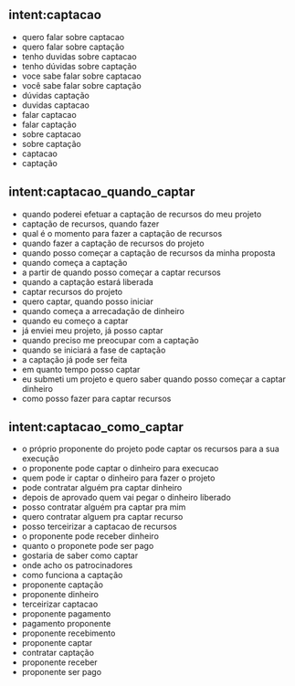 <!-- Captação -->
## intent:captacao
- quero falar sobre captacao
- quero falar sobre captação
- tenho duvidas sobre captacao
- tenho dúvidas sobre captação
- voce sabe falar sobre captacao
- você sabe falar sobre captação
- dúvidas captação
- duvidas captacao
- falar captacao
- falar captação
- sobre captacao
- sobre captação
- captacao
- captação

## intent:captacao_quando_captar
- quando poderei efetuar a captação de recursos do meu projeto
- captação de recursos, quando fazer
- qual é o momento para fazer a captação de recursos
- quando fazer a captação de recursos do projeto
- quando posso começar a captação de recursos da minha proposta
- quando começa a captação
- a partir de quando posso começar a captar recursos
- quando a captação estará liberada
- captar recursos do projeto
- quero captar, quando posso iniciar
- quando começa a arrecadação de dinheiro
- quando eu começo a captar
- já enviei meu projeto, já posso captar
- quando preciso me preocupar com a captação
- quando se iniciará a fase de captação
- a captação já pode ser feita
- em quanto tempo posso captar
- eu submeti um projeto e quero saber quando posso começar a captar dinheiro
- como posso fazer para captar recursos

## intent:captacao_como_captar
- o próprio proponente do projeto pode captar os recursos para a sua execução
- o proponente pode captar o dinheiro para execucao
- quem pode ir captar o dinheiro para fazer o projeto
- pode contratar alguém pra captar dinheiro
- depois de aprovado quem vai pegar o dinheiro liberado
- posso contratar alguém pra captar pra mim
- quero contratar alguem pra captar recurso
- posso terceirizar a captacao de recursos
- o proponente pode receber dinheiro
- quanto o proponete pode ser pago
- gostaria de saber como captar
- onde acho os patrocinadores
- como funciona a captação
- proponente captação
- proponente dinheiro
- terceirizar captacao
- proponente pagamento
- pagamento proponente
- proponente recebimento
- proponente captar
- contratar captação
- proponente receber
- proponente ser pago
